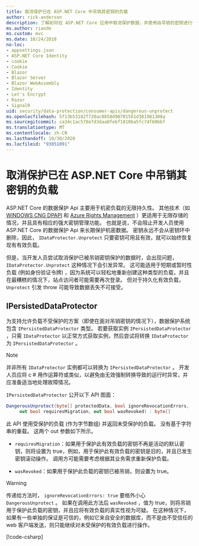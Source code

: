 ```yaml
---
title: 取消保护已在 ASP.NET Core 中吊销其密钥的负载
author: rick-anderson
description: 了解如何在 ASP.NET Core 应用中取消保护数据，并使用自吊销的密钥进行保护。
ms.author: riande
ms.custom: mvc
ms.date: 10/24/2018
no-loc:
- appsettings.json
- ASP.NET Core Identity
- cookie
- Cookie
- Blazor
- Blazor Server
- Blazor WebAssembly
- Identity
- Let's Encrypt
- Razor
- SignalR
uid: security/data-protection/consumer-apis/dangerous-unprotect
ms.openlocfilehash: 5f13b53182f720ac8b58d90701561d381981308a
ms.sourcegitcommit: ca34c1ac578e7d3daa0febf1810ba5fc74f60bbf
ms.translationtype: MT
ms.contentlocale: zh-CN
ms.lasthandoff: 10/30/2020
ms.locfileid: "93051091"
---
```

# <a name="unprotect-payloads-whose-keys-have-been-revoked-in-aspnet-core"></a>取消保护已在 ASP.NET Core 中吊销其密钥的负载

<a name="data-protection-consumer-apis-dangerous-unprotect"></a>

ASP.NET Core 的数据保护 Api 主要用于机密负载的无限持久性。 其他技术（如 [WINDOWS CNG DPAPI](/windows/win32/seccng/cng-dpapi) 和 [Azure Rights Management](/rights-management/) ）更适用于无限存储的情况，并且具有相应的强大密钥管理功能。 也就是说，不会阻止开发人员使用 ASP.NET Core 的数据保护 Api 来长期保护机密数据。 密钥永远不会从密钥环中删除，因此， `IDataProtector.Unprotect` 只要密钥可用且有效，就可以始终恢复现有有效负载。

但是，当开发人员尝试取消保护已被吊销密钥保护的数据时，会出现问题， `IDataProtector.Unprotect` 这种情况下会引发异常。 这可能适用于短期或暂时性负载 (例如身份验证令牌) ，因为系统可以轻松地重新创建这种类型的负载，并且在最糟糕的情况下，站点访问者可能需要再次登录。 但对于持久化有效负载， `Unprotect` 引发 throw 可能导致数据丢失不可接受。

## <a name="ipersisteddataprotector"></a>IPersistedDataProtector

为支持允许负载不受保护的方案（即使在面对吊销密钥的情况下），数据保护系统包含 `IPersistedDataProtector` 类型。 若要获取实例 `IPersistedDataProtector` ，只需 `IDataProtector` 以正常方式获取实例，然后尝试将转换 `IDataProtector` 为 `IPersistedDataProtector` 。

> [!NOTE]
> 并非所有 `IDataProtector` 实例都可以转换为 `IPersistedDataProtector` 。 开发人员应将 c # 用作运算符或类似，以避免由无效强制转换导致的运行时异常，并应准备适当地处理故障情况。

`IPersistedDataProtector` 公开以下 API 图面：

```csharp
DangerousUnprotect(byte[] protectedData, bool ignoreRevocationErrors,
     out bool requiresMigration, out bool wasRevoked) : byte[]
```

此 API 使用受保护的负载 (作为字节数组) 并返回未受保护的负载。 没有基于字符串的重载。 这两个 out 参数如下所示。

* `requiresMigration`：如果用于保护此有效负载的密钥不再是活动的默认密钥，则将设置为 true，例如，用于保护此有效负载的密钥是旧的，并且已发生密钥滚动操作。 调用方可能需要考虑根据其业务需求重新保护负载。

* `wasRevoked`：如果用于保护此负载的密钥已被吊销，则设置为 true。

>[!WARNING]
> 传递给方法时， `ignoreRevocationErrors: true` 要格外小心 `DangerousUnprotect` 。 如果在调用此方法后 `wasRevoked` ，值为 true，则将吊销用于保护此负载的密钥，并且应将有效负载的真实性视为可疑。 在这种情况下，如果有一些单独的保证是可信的，例如它来自安全的数据库，而不是由不受信任的 web 客户端发送，则只能继续对未受保护的有效负载进行操作。

[!code-csharp[](dangerous-unprotect/samples/dangerous-unprotect.cs)]
